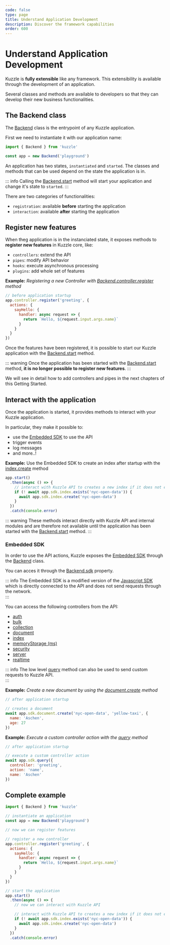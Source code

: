 ```yaml
---
code: false
type: page
title: Understand Application Development
description: Discover the framework capabilities
order: 600
---
```


# Understand Application Development

Kuzzle is **fully extensible** like any framework. This extensibility is available through the development of an application.

Several classes and methods are available to developers so that they can develop their new business functionalities.

## The Backend class

The [Backend](/core/2/some-link) class is the entrypoint of any Kuzzle application.  

First we need to instantiate it with our application name:

```js
import { Backend } from 'kuzzle'

const app = new Backend('playground')
```

An application has two states, `instantiated` and `started`. The classes and methods that can be used depend on the state the application is in. 

::: info
Calling the [Backend.start](/core/2/some-link) method will start your application and change it's state to `started`.
:::

There are two categories of functionalities:
 - `registration`: available **before** starting the application
 - `interaction`: available **after** starting the application

## Register new features

When theg application is in the instanciated state, it exposes methods to **register new features** in Kuzzle core, like:
 - `controllers`: extend the API
 - `pipes`: modify API behavior
 - `hooks`: execute asynchronous processing
 - `plugins`: add whole set of features

**Example:** _Registering a new Controller with [Backend.controller.register](/core/2/some-link) method_
```js
// before application startup
app.controller.register('greeting', {
  actions: {
    sayHello: {
      handler: async request => {
        return `Hello, ${request.input.args.name}`
      }
    }
  }
})
```

Once the features have been registered, it is possible to start our Kuzzle application with the [Backend.start](/core/2/some-link) method.

::: warning
Once the application has been started with the [Backend.start](/core/2/some-link) method, **it is no longer possible to register new features**.
:::

We will see in detail how to add controllers and pipes in the next chapters of this Getting Started.

## Interact with the application

Once the application is started, it provides methods to interact with your Kuzzle application.

In particular, they make it possible to:
 - use the [Embedded SDK](/core/2/some-link) to use the API
 - trigger events
 - log messages
 - and more..!

**Example:** Use the Embedded SDK to create an index after startup with the [index.create](/sdk/js/7/controllers/index/create) method
```js
app.start()
  .then(async () => {
    // interact with Kuzzle API to creates a new index if it does not exists
    if (! await app.sdk.index.exists('nyc-open-data')) {
      await app.sdk.index.create('nyc-open-data')
    }
  })
  .catch(console.error)
```

::: warning
These methods interact directly with Kuzzle API and internal modules and are therefore not available until the application has been started with the [Backend.start](/core/2/some-link) method.
:::

### Embedded SDK

In order to use the API actions, Kuzzle exposes the [Embedded SDK](/core/2/some-link) through the [Backend](/core/2/some-link) class.  

You can acces it through the [Backend.sdk](/core/2/some-link) property.  

::: info
The Embedded SDK is a modified version of the [Javascript SDK](/sdk/js/7) which is directly connected to the API and does not send requests through the network.  
:::

You can access the following controllers from the API:
- [auth](/sdk/js/7/controllers/auth)
- [bulk](/sdk/js/7/controllers/bulk)
- [collection](/sdk/js/7/controllers/collection)
- [document](/sdk/js/7/controllers/document)
- [index](/sdk/js/7/controllers/index)
- [memoryStorage (ms)](/sdk/js/7/controllers/ms)
- [security](/sdk/js/7/controllers/security)
- [server](/sdk/js/7/controllers/server)
- [realtime](/sdk/js/7/controllers/realtime)

::: info 
The low level [query](/sdk/js/7/core-classes/kuzzle/query) method can also be used to send custom requests to Kuzzle API.  
:::

**Example:** _Create a new document by using the [document.create](/sdk/js/7/controllers/document/create) method_
```js
// after application startup

// creates a document
await app.sdk.document.create('nyc-open-data', 'yellow-taxi', {
  name: 'Aschen',
  age: 27
})
```

**Example:** _Execute a custom controller action with the [query](/sdk/js/7/controllers/document/create) method_
```js
// after application startup

// execute a custom controller action
await app.sdk.query({
  controller: 'greeting',
  action: 'name',
  name: 'Aschen'
})
```

## Complete example

```js
import { Backend } from 'kuzzle'

// instantiate an application
const app = new Backend('playground')

// now we can register features

// register a new controller
app.controller.register('greeting', {
  actions: {
    sayHello: {
      handler: async request => {
        return `Hello, ${request.input.args.name}`
      }
    }
  }
})

// start the application
app.start()
  .then(async () => {
    // now we can interact with Kuzzle API

    // interact with Kuzzle API to creates a new index if it does not exists
    if (! await app.sdk.index.exists('nyc-open-data')) {
      await app.sdk.index.create('nyc-open-data')
    }
  })
  .catch(console.error)
```